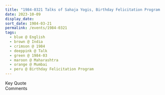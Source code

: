 ```yaml
---
title: "1984-0321 Talks of Sahaja Yogis, Birthday Felicitation Program with Relatives, Mumbai, Maharashtra, India"
date: 2023-10-09
display_date: 
sort_date: 1984-03-21
permalink: /events/1984-0321
tags:
  - blue @ English
  - brown @ India
  - crimson @ 1984
  - deeppink @ Talk
  - green @ 1984-03
  - maroon @ Maharashtra
  - orange @ Mumbai
  - peru @ Birthday Felicitation Program
---
```


<wave-list>
  <list-title color="green" width="75">Key Quote</list-title>
  <list-item color="BlanchedAlmond"  width="200"></list-item>
  <list-item color="Lavender"></list-item>
  <list-item color="BlanchedAlmond"></list-item>
</wave-list>

<br>

<wave-list>
  <list-title color="green" width="75">Comments</list-title>
  <list-item color="BlanchedAlmond"  width="200"></list-item>
  <list-item color="Lavender"></list-item>
  <list-item color="BlanchedAlmond"></list-item>
</wave-list>